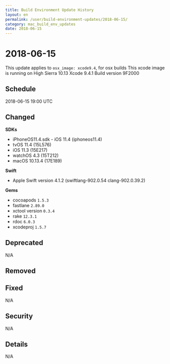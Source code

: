 ```yaml
---
title: Build Environment Update History
layout: en
permalink: /user/build-environment-updates/2018-06-15/
category: mac_build_env_updates
date: 2018-06-15
---
```


# 2018-06-15

This update applies to `osx_image: xcode9.4`, for osx builds
This xcode image is running on High Sierra 10.13
Xcode 9.4.1
Build version 9F2000

## Schedule

2018-06-15 19:00 UTC

## Changed

**SDKs**
- iPhoneOS11.4.sdk - iOS 11.4 (iphoneos11.4)
- tvOS 11.4 (15L576)
- iOS 11.3 (15E217)
- watchOS 4.3 (15T212)
- macOS 10.13.4 (17E189)

**Swift**
- Apple Swift version 4.1.2 (swiftlang-902.0.54 clang-902.0.39.2)

**Gems**
- cocoapods `1.5.3`
- fastlane `2.89.0`
- xctool version `0.3.4`
- rake `12.3.1`
- rdoc `6.0.3`
- xcodeproj `1.5.7`

## Deprecated

N/A


## Removed


## Fixed

N/A

## Security

N/A

## Details

N/A
